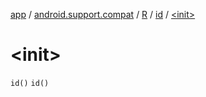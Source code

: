 [app](../../../index.md) / [android.support.compat](../../index.md) / [R](../index.md) / [id](index.md) / [&lt;init&gt;](.)

# &lt;init&gt;

`id()`
`id()`